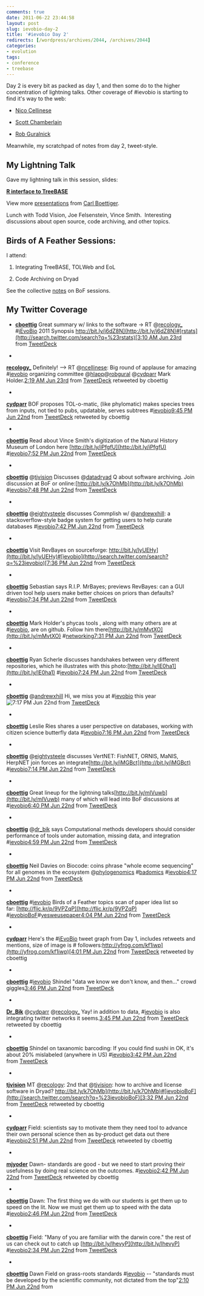 ```yaml
---
comments: true
date: 2011-06-22 23:44:58
layout: post
slug: ievobio-day-2
title: '#ievobio Day 2'
redirects: [/wordpress/archives/2044, /archives/2044]
categories:
- evolution
tags:
- conference
- treebase
---
```


Day 2 is every bit as packed as day 1, and then some do to the higher concentration of lightning talks. Other coverage of #ievobio is starting to find it's way to the web:



	
  * [Nico Cellinese](http://cellinese.blogspot.com/2011/06/my-post-ievobio-meeting-emotional.html)

	
  * [Scott Chamberlain](http://r-ecology.blogspot.com/2011/06/ievobio-2011-synopsis.html?utm_source=twitterfeed&utm_medium=twitter)

	
  * [Rob Guralnick](http://soyouthinkyoucandigitize.wordpress.com/2011/06/30/a-confluence-of-drawers/)


Meanwhile, my scratchpad of notes from day 2, tweet-style.









## My Lightning Talk


Gave my lightning talk in this session, slides:




**[R interface to TreeBASE](http://www.slideshare.net/cboettig/r-interface-to-treebase)**


View more [presentations](http://www.slideshare.net/) from [Carl Boettiger](http://www.slideshare.net/cboettig).





Lunch with Todd Vision, Joe Felsenstein, Vince Smith.  Interesting discussions about open source, code archiving, and other topics.


## Birds of A Feather Sessions:


I attend:



	
  1. Integrating TreeBASE, TOLWeb and EoL

	
  2. Code Archiving on Dryad


See the collective [notes](http://bit.ly/lfLCgG) on BoF sessions.


## My Twitter Coverage





	
  * **[cboettig](http://twitter.com/cboettig)** Great summary w/ links to the software -> RT @[recology_](http://twitter.com/recology_) #[iEvoBio](http://search.twitter.com/search?q=%23iEvoBio) 2011 Synopsis [http://bit.ly/j6dZ8N](http://bit.ly/j6dZ8N)#[rstats](http://search.twitter.com/search?q=%23rstats)[3:10 AM Jun 23rd](http://twitter.com/cboettig/status/83733644950257664) from [TweetDeck](http://www.tweetdeck.com/)

	
  * 





**[recology_](http://twitter.com/recology_)** Definitely! --> RT @[ncellinese](http://twitter.com/ncellinese): Big round of applause for amazing #[ievobio](http://search.twitter.com/search?q=%23ievobio) organizing committee @[hlapp](http://twitter.com/hlapp)@[robgural](http://twitter.com/robgural) @[cydparr](http://twitter.com/cydparr) Mark Holder.[2:19 AM Jun 23rd](http://twitter.com/recology_/status/83720703022608387) from [TweetDeck](http://www.tweetdeck.com/) retweeted by cboettig





	
  * 





**[cydparr](http://twitter.com/cydparr)** BOF proposes TOL-o-matic, (like phylomatic) makes species trees from inputs, not tied to pubs, updatable, serves subtrees #[ievobio](http://search.twitter.com/search?q=%23ievobio)[9:45 PM Jun 22nd](http://twitter.com/cydparr/status/83651748425773056) from [TweetDeck](http://www.tweetdeck.com/) retweeted by cboettig





	
  * 





**[cboettig](http://twitter.com/cboettig)** Read about Vince Smith's digitization of the Natural History Museum of London here [http://bit.ly/iPfgfU](http://bit.ly/iPfgfU) #[ievobio](http://search.twitter.com/search?q=%23ievobio)[7:52 PM Jun 22nd](http://twitter.com/cboettig/status/83623343324020736) from [TweetDeck](http://www.tweetdeck.com/)





	
  * 





**[cboettig](http://twitter.com/cboettig)** @[tjvision](http://twitter.com/tjvision) Discusses @[datadryad](http://twitter.com/datadryad) Q about software archiving. Join discussion at BoF or online:[http://bit.ly/k7OhMb](http://bit.ly/k7OhMb) #[ievobio](http://search.twitter.com/search?q=%23ievobio)[7:48 PM Jun 22nd](http://twitter.com/cboettig/status/83622358358818816) from [TweetDeck](http://www.tweetdeck.com/)





	
  * 





**[cboettig](http://twitter.com/cboettig)** @[eightysteele](http://twitter.com/eightysteele) discusses Commplish w/ @[andrewxhill](http://twitter.com/andrewxhill): a stackoverflow-style badge system for getting users to help curate databases #[ievobio](http://search.twitter.com/search?q=%23ievobio)[7:42 PM Jun 22nd](http://twitter.com/cboettig/status/83620804792815616) from [TweetDeck](http://www.tweetdeck.com/)





	
  * 





**[cboettig](http://twitter.com/cboettig)** Visit RevBayes on sourceforge: [http://bit.ly/lyUEHy](http://bit.ly/lyUEHy)#[ievobio](http://search.twitter.com/search?q=%23ievobio)[7:36 PM Jun 22nd](http://twitter.com/cboettig/status/83619492516724736) from [TweetDeck](http://www.tweetdeck.com/)





	
  * 





**[cboettig](http://twitter.com/cboettig)** Sebastian says R.I.P. MrBayes; previews RevBayes: can a GUI driven tool help users make better choices on priors than defaults? #[ievobio](http://search.twitter.com/search?q=%23ievobio)[7:34 PM Jun 22nd](http://twitter.com/cboettig/status/83618973891043328) from [TweetDeck](http://www.tweetdeck.com/)





	
  * 





**[cboettig](http://twitter.com/cboettig)** Mark Holder's phycas tools , along with many others are at #[ievobio](http://search.twitter.com/search?q=%23ievobio), are on github. Follow him there[http://bit.ly/mMvtXO](http://bit.ly/mMvtXO) #[networking](http://search.twitter.com/search?q=%23networking)[7:31 PM Jun 22nd](http://twitter.com/cboettig/status/83618244166029314) from [TweetDeck](http://www.tweetdeck.com/)





	
  * 





**[cboettig](http://twitter.com/cboettig)** Ryan Scherle discusses handshakes between very different repositories, which he illustrates with this photo:[http://bit.ly/lE0ha1](http://bit.ly/lE0ha1) #[ievobio](http://search.twitter.com/search?q=%23ievobio)[7:24 PM Jun 22nd](http://twitter.com/cboettig/status/83616415172661248) from [TweetDeck](http://www.tweetdeck.com/)





	
  * 





**[cboettig](http://twitter.com/cboettig)** @[andrewxhill](http://twitter.com/andrewxhill) Hi, we miss you at #[ievobio](http://search.twitter.com/search?q=%23ievobio) this year![7:17 PM Jun 22nd](http://twitter.com/cboettig/status/83614570454843393) from [TweetDeck](http://www.tweetdeck.com/)





	
  * 





**[cboettig](http://twitter.com/cboettig)** Leslie Ries shares a user perspective on databases, working with citizen science butterfly data #[ievobio](http://search.twitter.com/search?q=%23ievobio)[7:16 PM Jun 22nd](http://twitter.com/cboettig/status/83614271669415936) from [TweetDeck](http://www.tweetdeck.com/)





	
  * 





**[cboettig](http://twitter.com/cboettig)** @[eightysteele](http://twitter.com/eightysteele) discusses VertNET: FishNET, ORNIS, MaNIS, HerpNET join forces an integrate[http://bit.ly/iMGBct](http://bit.ly/iMGBct) #[ievobio](http://search.twitter.com/search?q=%23ievobio)[7:14 PM Jun 22nd](http://twitter.com/cboettig/status/83613808119119872) from [TweetDeck](http://www.tweetdeck.com/)





	
  * 





**[cboettig](http://twitter.com/cboettig)** Great lineup for the lightning talks[http://bit.ly/mIVuwb](http://bit.ly/mIVuwb) many of which will lead into BoF discussions at #[ievobio](http://search.twitter.com/search?q=%23ievobio)[6:40 PM Jun 22nd](http://twitter.com/cboettig/status/83605220688527360) from [TweetDeck](http://www.tweetdeck.com/)





	
  * 





**[cboettig](http://twitter.com/cboettig)** @[dr_bik](http://twitter.com/dr_bik) says Computational methods developers should consider performance of tools under automation, missing data, and integration #[ievobio](http://search.twitter.com/search?q=%23ievobio)[4:59 PM Jun 22nd](http://twitter.com/cboettig/status/83579921410166784) from [TweetDeck](http://www.tweetdeck.com/)





	
  * 





**[cboettig](http://twitter.com/cboettig)** Neil Davies on Biocode: coins phrase "whole ecome sequencing" for all genomes in the ecosystem @[phylogenomics](http://twitter.com/phylogenomics) #[badomics](http://search.twitter.com/search?q=%23badomics) #[ievobio](http://search.twitter.com/search?q=%23ievobio)[4:17 PM Jun 22nd](http://twitter.com/cboettig/status/83569297192005632) from [TweetDeck](http://www.tweetdeck.com/)





	
  * 





**[cboettig](http://twitter.com/cboettig)** #[ievobio](http://search.twitter.com/search?q=%23ievobio) Birds of a Feather topics scan of paper idea list so far: [http://flic.kr/p/9VPZqP](http://flic.kr/p/9VPZqP) #[ievobioBoF](http://search.twitter.com/search?q=%23ievobioBoF)#[yesweusepaper](http://search.twitter.com/search?q=%23yesweusepaper)[4:04 PM Jun 22nd](http://twitter.com/cboettig/status/83566123139870721) from [TweetDeck](http://www.tweetdeck.com/)





	
  * 





**[cydparr](http://twitter.com/cydparr)** Here's the #[iEvoBio](http://search.twitter.com/search?q=%23iEvoBio) tweet graph from Day 1, includes retweets and mentions, size of image is # followers:[http://yfrog.com/kf1iwp](http://yfrog.com/kf1iwp)[4:01 PM Jun 22nd](http://twitter.com/cydparr/status/83565356911820800) from [TweetDeck](http://www.tweetdeck.com/) retweeted by cboettig





	
  * 





**[cboettig](http://twitter.com/cboettig)** #[ievobio](http://search.twitter.com/search?q=%23ievobio) Shindel "data we know we don't know, and then..." crowd giggles[3:46 PM Jun 22nd](http://twitter.com/cboettig/status/83561525515788288) from [TweetDeck](http://www.tweetdeck.com/)





	
  * 





**[Dr_Bik](http://twitter.com/Dr_Bik)** @[cydparr](http://twitter.com/cydparr) @[recology_](http://twitter.com/recology_) Yay! in addition to data, #[ievobio](http://search.twitter.com/search?q=%23ievobio) is also integrating twitter networks it seems.[3:45 PM Jun 22nd](http://twitter.com/Dr_Bik/status/83561280983678978) from [TweetDeck](http://www.tweetdeck.com/) retweeted by cboettig





	
  * 





**[cboettig](http://twitter.com/cboettig)** Shindel on taxanomic barcoding: If you could find sushi in OK, it's about 20% mislabeled (anywhere in US) #[ievobio](http://search.twitter.com/search?q=%23ievobio)[3:42 PM Jun 22nd](http://twitter.com/cboettig/status/83560564089036801) from [TweetDeck](http://www.tweetdeck.com/)





	
  * 





**[tjvision](http://twitter.com/tjvision)** MT @[recology](http://twitter.com/recology): 2nd that @[tjvision](http://twitter.com/tjvision): how to archive and license software in Dryad? [http://bit.ly/k7OhMb](http://bit.ly/k7OhMb)#[ievobioBoF](http://search.twitter.com/search?q=%23ievobioBoF)[3:32 PM Jun 22nd](http://twitter.com/tjvision/status/83558022101733376) from [TweetDeck](http://www.tweetdeck.com/) retweeted by cboettig





	
  * 





**[cydparr](http://twitter.com/cydparr)** Field: scientists say to motivate them they need tool to advance their own personal science then as by-product get data out there #[ievobio](http://search.twitter.com/search?q=%23ievobio)[2:51 PM Jun 22nd](http://twitter.com/cydparr/status/83547749722755072) from [TweetDeck](http://www.tweetdeck.com/) retweeted by cboettig





	
  * 





**[mjyoder](http://twitter.com/mjyoder)** Dawn- standards are good - but we need to start proving their usefulness by doing real science on the outcomes. #[ievobio](http://search.twitter.com/search?q=%23ievobio)[2:42 PM Jun 22nd](http://twitter.com/mjyoder/status/83545486841221120) from [TweetDeck](http://www.tweetdeck.com/) retweeted by cboettig





	
  * 





**[cboettig](http://twitter.com/cboettig)** Dawn: The first thing we do with our students is get them up to speed on the lit. Now we must get them up to speed with the data #[ievobio](http://search.twitter.com/search?q=%23ievobio)[2:46 PM Jun 22nd](http://twitter.com/cboettig/status/83546289559703552) from [TweetDeck](http://www.tweetdeck.com/)





	
  * 





**[cboettig](http://twitter.com/cboettig)** Field: "Many of you are familiar with the darwin core." the rest of us can check out to catch up [http://bit.ly/lhevyP](http://bit.ly/lhevyP) #[ievobio](http://search.twitter.com/search?q=%23ievobio)[2:34 PM Jun 22nd](http://twitter.com/cboettig/status/83543334185992192) from [TweetDeck](http://www.tweetdeck.com/)





	
  * 





**[cboettig](http://twitter.com/cboettig)** Dawn Field on grass-roots standards #[ievobio](http://search.twitter.com/search?q=%23ievobio) -- "standards must be developed by the scientific community, not dictated from the top"[2:10 PM Jun 22nd](http://twitter.com/cboettig/status/83537341133754368) from











 


